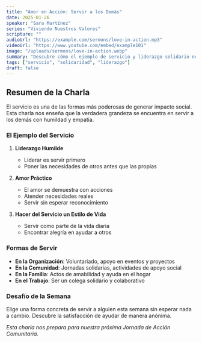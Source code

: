 ```yaml
---
title: "Amor en Acción: Servir a los Demás"
date: 2025-01-26
speaker: "Sara Martínez"
series: "Viviendo Nuestros Valores"
scripture: ""
audioUrl: "https://example.com/sermons/love-in-action.mp3"
videoUrl: "https://www.youtube.com/embed/example101"
image: "/uploads/sermons/love-in-action.webp"
summary: "Descubre cómo el ejemplo de servicio y liderazgo solidario nos invita a amar a los demás a través de acciones concretas y desinteresadas."
tags: ["servicio", "solidaridad", "liderazgo"]
draft: false
---
```


## Resumen de la Charla

El servicio es una de las formas más poderosas de generar impacto social. Esta charla nos enseña que la verdadera grandeza se encuentra en servir a los demás con humildad y empatía.

### El Ejemplo del Servicio

1. **Liderazgo Humilde**
   - Liderar es servir primero
   - Poner las necesidades de otros antes que las propias

2. **Amor Práctico**
   - El amor se demuestra con acciones
   - Atender necesidades reales
   - Servir sin esperar reconocimiento

3. **Hacer del Servicio un Estilo de Vida**
   - Servir como parte de la vida diaria
   - Encontrar alegría en ayudar a otros

### Formas de Servir

- **En la Organización**: Voluntariado, apoyo en eventos y proyectos
- **En la Comunidad**: Jornadas solidarias, actividades de apoyo social
- **En la Familia**: Actos de amabilidad y ayuda en el hogar
- **En el Trabajo**: Ser un colega solidario y colaborativo

### Desafío de la Semana

Elige una forma concreta de servir a alguien esta semana sin esperar nada a cambio. Descubre la satisfacción de ayudar de manera anónima.

*Esta charla nos prepara para nuestra próxima Jornada de Acción Comunitaria.*